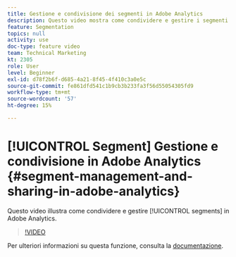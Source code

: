 ```yaml
---
title: Gestione e condivisione dei segmenti in Adobe Analytics
description: Questo video mostra come condividere e gestire i segmenti in Adobe Analytics.
feature: Segmentation
topics: null
activity: use
doc-type: feature video
team: Technical Marketing
kt: 2305
role: User
level: Beginner
exl-id: d78f2b6f-d685-4a21-8f45-4f410c3a0e5c
source-git-commit: fe861dfd541c1b9cb3b233fa3f56d55054305fd9
workflow-type: tm+mt
source-wordcount: '57'
ht-degree: 15%

---
```


# [!UICONTROL Segment] Gestione e condivisione in Adobe Analytics {#segment-management-and-sharing-in-adobe-analytics}

Questo video illustra come condividere e gestire [!UICONTROL segments] in Adobe Analytics.

>[!VIDEO](https://video.tv.adobe.com/v/25402/?quality=12)

Per ulteriori informazioni su questa funzione, consulta la [documentazione](https://experienceleague.adobe.com/docs/analytics/components/segmentation/segmentation-workflow/seg-manage.html?lang=en).
